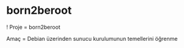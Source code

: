 # born2beroot
!
Proje = born2beroot

Amaç = Debian üzerinden sunucu kurulumunun temellerini öğrenme

